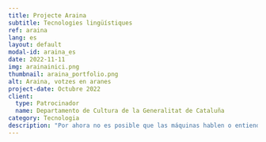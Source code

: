 ```yaml
---
title: Projecte Araina
subtitle: Tecnologies lingüístiques
ref: araina
lang: es
layout: default
modal-id: araina_es
date: 2022-11-11
img: arainainici.png
thumbnail: araina_portfolio.png
alt: Araina, votzes en aranes
project-date: Octubre 2022
client:
  type: Patrocinador
  name: Departamento de Cultura de la Generalitat de Cataluña
category: Tecnologia
description: "Por ahora no es posible que las máquinas hablen o entiendan aranés. Para que esto sea posible se necesita una base de datos con cientos de grabaciones de voces en esta variedad de la lengua occitana. Para remediarlo, desde Col·lectivaT hemos puesto en marcha el <a href='http://www.projecte-araina.org'>Proyecto Araina: votzes en aranés</a> para promover la creación del primer corpus de voz en aranés a partir de la participación colectiva. Para empezar a recoger horas de voz en aranés, hemos organizado un maratón de voces donde se grabará la voz de personas de habla en aranés de diversas edades, registros y hablas. <p>Para obtener más información, consulte nuestra <a href='/blog/2022-11-23-inici-proyecto-araina/'>publicación del blog</a>."
---
```

